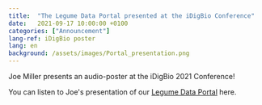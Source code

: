 ```yaml
---
title:  "The Legume Data Portal presented at the iDigBio Conference"
date:   2021-09-17 10:00:00 +0100
categories: ["Announcement"]
lang-ref: iDigBio poster
lang: en
background: /assets/images/Portal_presentation.png
---
```


Joe Miller presents an audio-poster at the iDigBio 2021 Conference! 

You can listen to Joe's presentation of our [Legume Data Portal](https://drive.google.com/file/d/1SXTUgrYo-XxEzlEVaPuZKi7G3BVHV8e0/view) here.
